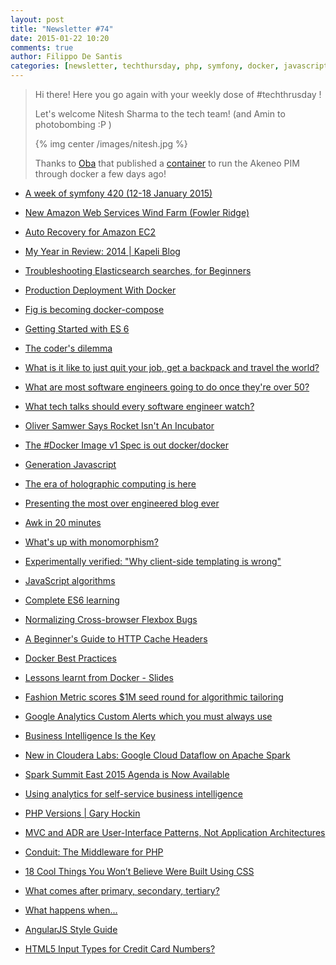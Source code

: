 ```yaml
---
layout: post
title: "Newsletter #74"
date: 2015-01-22 10:20
comments: true
author: Filippo De Santis
categories: [newsletter, techthursday, php, symfony, docker, javascript, awk, hololens]
---
```


> Hi there!
> Here you go again with your weekly dose of #techthrusday !
> 
> Let's welcome Nitesh Sharma to the tech team! (and Amin to photobombing :P )
> 
> {% img center /images/nitesh.jpg %} 
> 
> Thanks to [Oba](http://tech.namshi.com/team/#Oluwaseun%20Obajobi) that published a [container](https://github.com/namshi/docker-akeneo) to run the Akeneo PIM through docker a few days ago!
> 

* [A week of symfony 420 (12-18 January 2015)](http://buff.ly/1BAAUMG)

* [New Amazon Web Services Wind Farm (Fowler Ridge)](http://buff.ly/15sEI4K)

* [Auto Recovery for Amazon EC2](http://buff.ly/1yGXcu8)

* [My Year in Review: 2014 | Kapeli Blog](http://buff.ly/15tyjqG)

<!-- more -->

* [Troubleshooting Elasticsearch searches, for Beginners](http://buff.ly/15tvl53)

* [Production Deployment With Docker](http://buff.ly/1yLfZ60)

* [Fig is becoming docker-compose](http://buff.ly/1yLgjlh)

* [Getting Started with ES 6](http://buff.ly/1xSqArW)

* [The coder's dilemma](http://buff.ly/1J97oNk)

* [What is it like to just quit your job, get a backpack and travel the world?](http://buff.ly/1ACSFFH)

* [What are most software engineers going to do once they're over 50?](http://buff.ly/1CtkxhK)

* [What tech talks should every software engineer watch?](http://buff.ly/1yEnmxy)

* [Oliver Samwer Says Rocket Isn't An Incubator](http://buff.ly/1J1abrC)

* [The #Docker Image v1 Spec is out docker/docker](http://buff.ly/1KMzEJb)

* [Generation Javascript](http://manuel.bernhardt.io/2014/12/30/generation-javascript/)

* [The era of holographic computing is here](http://www.microsoft.com/microsoft-hololens/en-us)

* [Presenting the most over engineered blog ever](http://jlongster.com/Presenting-The-Most-Over-Engineered-Blog-Ever)

* [Awk in 20 minutes](http://ferd.ca/awk-in-20-minutes.html)

* [What's up with monomorphism?](http://mrale.ph/blog/2015/01/11/whats-up-with-monomorphism.html)

* [Experimentally verified: "Why client-side templating is wrong"](http://www.onebigfluke.com/2015/01/experimentally-verified-why-client-side.html)

* [JavaScript algorithms](https://mgechev.github.io/javascript-algorithms/)

* [Complete ES6 learning](https://leanpub.com/understandinges6/read/)

* [Normalizing Cross-browser Flexbox Bugs](http://philipwalton.com/articles/normalizing-cross-browser-flexbox-bugs/)

* [A Beginner's Guide to HTTP Cache Headers](http://bit.ly/1uwkMdh)

* [Docker Best Practices](http://bit.ly/1t0MGNA)

* [Lessons learnt from Docker - Slides](http://slidesha.re/1umZQzM)

* [Fashion Metric scores $1M seed round for algorithmic tailoring](https://gigaom.com/2015/01/19/fashionmetric-scores-1m-seed-round-for-algorithmic-tailoring/)

* [Google Analytics Custom Alerts which you must always use](http://www.webanalyticsworld.net/2015/01/google-analytics-custom-alerts-which-you-must-always-use.html)

* [Business Intelligence Is the Key](http://smartdatacollective.com/samhudgins/293326/business-intelligence-key)

* [New in Cloudera Labs: Google Cloud Dataflow on Apache Spark](http://blog.cloudera.com/blog/2015/01/new-in-cloudera-labs-google-cloud-dataflow-on-apache-spark/)

* [Spark Summit East 2015 Agenda is Now Available](http://databricks.com/blog/2015/01/20/spark-summit-east-2015-agenda-is-now-available.html)

* [Using analytics for self-service business intelligence](http://www.ibmbigdatahub.com/podcast/using-analytics-self-service-business-intelligence)

* [PHP Versions | Gary Hockin](http://blog.hock.in/2015/01/21/php-versions/)

* [MVC and ADR are User-Interface Patterns, Not Application Architectures](http://paul-m-jones.com/archives/6079)

* [Conduit: The Middleware for PHP](http://harikt.com/blog/2015/01/21/conduit-middleware-for-php/)

* [18 Cool Things You Won’t Believe Were Built Using CSS](http://www.hongkiat.com/blog/built-with-css/)

* [What comes after primary, secondary, tertiary?](http://www.oxforddictionaries.com/words/what-comes-after-primary-secondary-tertiary)

* [What happens when...](https://github.com/alex/what-happens-when)

* [AngularJS Style Guide](https://github.com/johnpapa/angularjs-styleguide)

* [HTML5 Input Types for Credit Card Numbers?](http://css-tricks.com/forums/topic/html5-input-types-for-credit-card-numbers/)
